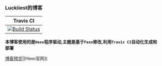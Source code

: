 ### Luckiiest的博客

|                          Travis CI                           |
| :----------------------------------------------------------: |
| [![Build Status](https://travis-ci.org/poetries/poetries.github.io.svg?branch=dev)](https://travis-ci.org/poetries/poetries.github.io) |

**本博客使用的是`Hexo`程序驱动,主题是基于`Fexo`修改,利用`Travis CI`自动化生成和部署**

[博客预览](https://Luckiiest.github.io)|[Hexo官网](
